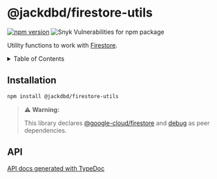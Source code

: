 # @jackdbd/firestore-utils

[![npm version](https://badge.fury.io/js/@jackdbd%2Ffirestore-utils.svg)](https://badge.fury.io/js/@jackdbd%2Ffirestore-utils)
![Snyk Vulnerabilities for npm package](https://img.shields.io/snyk/vulnerabilities/npm/@jackdbd%2Ffirestore-utils)

Utility functions to work with [Firestore](https://cloud.google.com/firestore).

<!-- START doctoc generated TOC please keep comment here to allow auto update -->
<!-- DON'T EDIT THIS SECTION, INSTEAD RE-RUN doctoc TO UPDATE -->
<details><summary>Table of Contents</summary>

- [Installation](#installation)
- [API](#api)

<!-- END doctoc generated TOC please keep comment here to allow auto update -->
</details>

## Installation

```sh
npm install @jackdbd/firestore-utils
```

> ⚠️ **Warning:**
> 
> This library declares [@google-cloud/firestore](https://www.npmjs.com/package/@google-cloud/firestore) and [debug](https://www.npmjs.com/package/debug) as peer dependencies.

## API

[API docs generated with TypeDoc](https://jackdbd.github.io/calderone/firestore-utils/)

